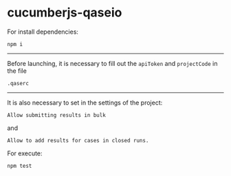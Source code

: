 # cucumberjs-qaseio

For install dependencies:
```
npm i
```
---
Before launching, it is necessary to fill out the `apiToken` and `projectCode` in the file
```
.qaserc
```
---
It is also necessary to set in the settings of the project:
```
Allow submitting results in bulk
```
and
```
Allow to add results for cases in closed runs.
```
For execute:
```
npm test
```